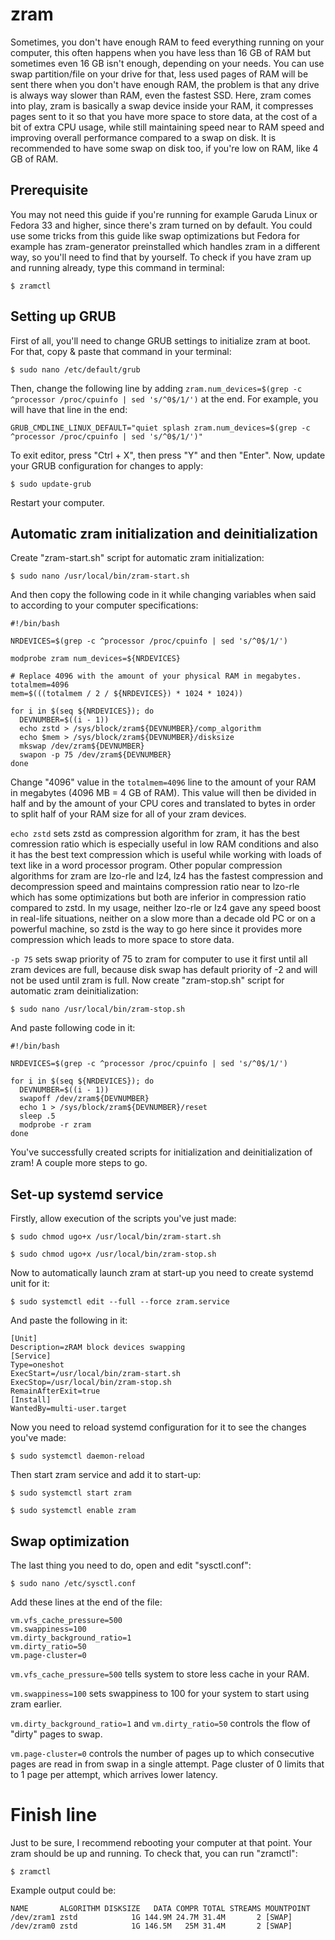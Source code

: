 # zram
Sometimes, you don't have enough RAM to feed everything running on your computer, this often happens when you have less than 16 GB of RAM but sometimes even 16 GB isn't enough, depending on your needs. You can use swap partition/file on your drive for that, less used pages of RAM will be sent there when you don't have enough RAM, the problem is that any drive is always way slower than RAM, even the fastest SSD. Here, zram comes into play, zram is basically a swap device inside your RAM, it compresses pages sent to it so that you have more space to store data, at the cost of a bit of extra CPU usage, while still maintaining speed near to RAM speed and improving overall performance compared to a swap on disk. It is recommended to have some swap on disk too, if you're low on RAM, like 4 GB of RAM.



## Prerequisite
You may not need this guide if you're running for example Garuda Linux or Fedora 33 and higher, since there's zram turned on by default. You could use some tricks from this guide like swap optimizations but Fedora for example has zram-generator preinstalled which handles zram in a different way, so you'll need to find that by yourself.
To check if you have zram up and running already, type this command in terminal:

`$ zramctl`




## Setting up GRUB
First of all, you'll need to change GRUB settings to initialize zram at boot. For that, copy & paste that command in your terminal:

`$ sudo nano /etc/default/grub`

Then, change the following line by adding `zram.num_devices=$(grep -c ^processor /proc/cpuinfo | sed 's/^0$/1/')` at the end.
For example, you will have that line in the end:

```
GRUB_CMDLINE_LINUX_DEFAULT="quiet splash zram.num_devices=$(grep -c ^processor /proc/cpuinfo | sed 's/^0$/1/')"
```

To exit editor, press "Ctrl + X", then press "Y" and then "Enter".
Now, update your GRUB configuration for changes to apply:

`$ sudo update-grub`

Restart your computer.



## Automatic zram initialization and deinitialization
Create "zram-start.sh" script for automatic zram initialization:

`$ sudo nano /usr/local/bin/zram-start.sh`

And then copy the following code in it while changing variables when said to according to your computer specifications:

```
#!/bin/bash

NRDEVICES=$(grep -c ^processor /proc/cpuinfo | sed 's/^0$/1/')

modprobe zram num_devices=${NRDEVICES}

# Replace 4096 with the amount of your physical RAM in megabytes.
totalmem=4096
mem=$(((totalmem / 2 / ${NRDEVICES}) * 1024 * 1024))

for i in $(seq ${NRDEVICES}); do
  DEVNUMBER=$((i - 1))
  echo zstd > /sys/block/zram${DEVNUMBER}/comp_algorithm
  echo $mem > /sys/block/zram${DEVNUMBER}/disksize
  mkswap /dev/zram${DEVNUMBER}
  swapon -p 75 /dev/zram${DEVNUMBER}
done
```

Change "4096" value in the `totalmem=4096` line to the amount of your RAM in megabytes (4096 MB = 4 GB of RAM).
This value will then be divided in half and by the amount of your CPU cores and translated to bytes in order to split half of your RAM size for all of your zram devices.

`echo zstd` sets zstd as compression algorithm for zram, it has the best comression ratio which is especially useful in low RAM conditions and also it has the best text compression which is useful while working with loads of text like in a word processor program. Other popular compression algorithms for zram are lzo-rle and lz4, lz4 has the fastest compression and decompression speed and maintains compression ratio near to lzo-rle which has some optimizations but both are inferior in compression ratio compared to zstd. In my usage, neither lzo-rle or lz4 gave any speed boost in real-life situations, neither on a slow more than a decade old PC or on a powerful machine, so zstd is the way to go here since it provides more compression which leads to more space to store data.

`-p 75` sets swap priority of 75 to zram for computer to use it first until all zram devices are full, because disk swap has default priority of -2 and will not be used until zram is full.
Now create "zram-stop.sh" script for automatic zram deinitialization:

`$ sudo nano /usr/local/bin/zram-stop.sh`

And paste following code in it:

```
#!/bin/bash

NRDEVICES=$(grep -c ^processor /proc/cpuinfo | sed 's/^0$/1/')

for i in $(seq ${NRDEVICES}); do
  DEVNUMBER=$((i - 1))
  swapoff /dev/zram${DEVNUMBER}
  echo 1 > /sys/block/zram${DEVNUMBER}/reset
  sleep .5
  modprobe -r zram
done
```

You've successfully created scripts for initialization and deinitialization of zram! A couple more steps to go.



## Set-up systemd service
Firstly, allow execution of the scripts you've just made:

`$ sudo chmod ugo+x /usr/local/bin/zram-start.sh`

`$ sudo chmod ugo+x /usr/local/bin/zram-stop.sh`

Now to automatically launch zram at start-up you need to create systemd unit for it:

`$ sudo systemctl edit --full --force zram.service`

And paste the following in it:

```
[Unit]
Description=zRAM block devices swapping
[Service]
Type=oneshot
ExecStart=/usr/local/bin/zram-start.sh
ExecStop=/usr/local/bin/zram-stop.sh
RemainAfterExit=true
[Install]
WantedBy=multi-user.target
```

Now you need to reload systemd configuration for it to see the changes you've made:

`$ sudo systemctl daemon-reload`

Then start zram service and add it to start-up:

`$ sudo systemctl start zram`

`$ sudo systemctl enable zram`



## Swap optimization
The last thing you need to do, open and edit "sysctl.conf":

`$ sudo nano /etc/sysctl.conf`

Add these lines at the end of the file:

```
vm.vfs_cache_pressure=500
vm.swappiness=100
vm.dirty_background_ratio=1
vm.dirty_ratio=50
vm.page-cluster=0
```

`vm.vfs_cache_pressure=500` tells system to store less cache in your RAM.

`vm.swappiness=100` sets swappiness to 100 for your system to start using zram earlier.

`vm.dirty_background_ratio=1` and `vm.dirty_ratio=50` controls the flow of "dirty" pages to swap.

`vm.page-cluster=0` controls the number of pages up to which consecutive pages are read in from swap in a single attempt. Page cluster of 0 limits that to 1 page per attempt, which arrives lower latency.



# Finish line
Just to be sure, I recommend rebooting your computer at that point. Your zram should be up and running.
To check that, you can run "zramctl":

`$ zramctl`

Example output could be:

```
NAME       ALGORITHM DISKSIZE   DATA COMPR TOTAL STREAMS MOUNTPOINT
/dev/zram1 zstd            1G 144.9M 24.7M 31.4M       2 [SWAP]
/dev/zram0 zstd            1G 146.5M   25M 31.4M       2 [SWAP]
```
